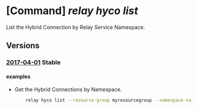 # [Command] _relay hyco list_

List the Hybrid Connection by Relay Service Namespace.

## Versions

### [2017-04-01](/Resources/mgmt-plane/L3N1YnNjcmlwdGlvbnMve30vcmVzb3VyY2Vncm91cHMve30vcHJvdmlkZXJzL21pY3Jvc29mdC5yZWxheS9uYW1lc3BhY2VzL3t9L2h5YnJpZGNvbm5lY3Rpb25z/2017-04-01.xml) **Stable**

<!-- mgmt-plane /subscriptions/{}/resourcegroups/{}/providers/microsoft.relay/namespaces/{}/hybridconnections 2017-04-01 -->

#### examples

- Get the Hybrid Connections by Namespace.
    ```bash
        relay hyco list --resource-group myresourcegroup --namespace-name mynamespace
    ```

